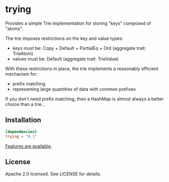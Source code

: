 # trying
Provides a simple Trie implementation for storing "keys" composed of "atoms".

The trie imposes restrictions on the key and value types:
 - keys must be: Copy + Default + PartialEq + Ord (aggregate trait: TrieAtom)
 - values must be: Default (aggregate trait: TrieValue)

With these restrictions in place, the trie implements a reasonably efficient
mechanism for:
 - prefix matching
 - representing large quantities of data with common prefixes

If you don't need prefix matching, then a HashMap is almost always a better
choice than a trie...

## Installation

```toml
[dependencies]
trying = "0.1"
```

[Features are available](https://github.com/garypen/trying/blob/main/Cargo.toml#L19).

## License

Apache 2.0 licensed. See LICENSE for details.
